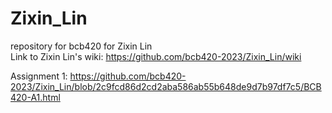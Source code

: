 # Zixin_Lin
repository for bcb420 for Zixin Lin <br>
Link to Zixin Lin's wiki: https://github.com/bcb420-2023/Zixin_Lin/wiki

Assignment 1: https://github.com/bcb420-2023/Zixin_Lin/blob/2c9fcd86d2cd2aba586ab55b648de9d7b97df7c5/BCB420-A1.html
